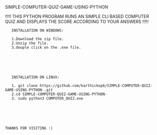 SIMPLE-COMPUTER-QUIZ-GAME-USING-PYTHON





!!!!! THIS PYTHON PROGRAM RUNS AN SIMPLE  CLI BASED COMPUTER QUIZ AND DISPLAYS THE SCORE ACCORDING TO YOUR ANSWERS !!!!! 



       INSTALLATION ON WINDOWS:
       
       1.Download the zip file.
       2.Unzip the file.
       3.douple click on the .exe file.
       
       
       
   
   
   
       INSTALLATION ON LINUX:
            
       1. git clone https://github.com/karthickop6/SIMPLE-COMPUTER-QUIZ-GAME-USING-PYTHON-.git
       2.cd SIMPLE-COMPUTER-QUIZ-GAME-USING-PYTHON-
       3. sudo python3 COMPUTER_QUIZ.exe





                                                                        THANKS FOR VISITING :)




